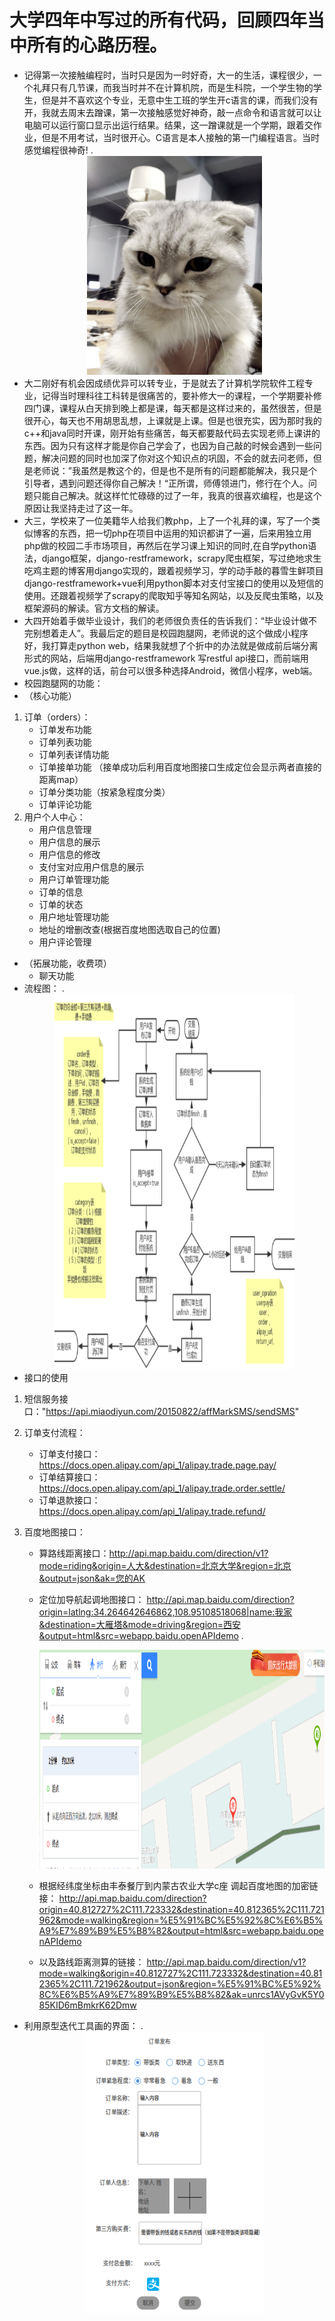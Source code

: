 # 大学四年中写过的所有代码，回顾四年当中所有的心路历程。
* 记得第一次接触编程时，当时只是因为一时好奇，大一的生活，课程很少，一个礼拜只有几节课，而我当时并不在计算机院，而是生科院，一个学生物的学生，但是并不喜欢这个专业，无意中生工班的学生开c语言的课，而我们没有开，我就去周末去蹭课，第一次接触感觉好神奇，敲一点命令和语言就可以让电脑可以运行窗口显示出运行结果。结果，这一蹭课就是一个学期，跟着交作业，但是不用考试，当时很开心。C语言是本人接触的第一门编程语言。当时感觉编程很神奇!
.<div align=center><img width="280" height="350" src="https://raw.githubusercontent.com/neverqaz/code/master/%E5%9B%BE%E7%89%87.png"></div>
* 大二刚好有机会因成绩优异可以转专业，于是就去了计算机学院软件工程专业，记得当时理科往工科转是很痛苦的，要补修大一的课程，一个学期要补修四门课，课程从白天排到晚上都是课，每天都是这样过来的，虽然很苦，但是很开心，每天也不用胡思乱想，上课就是上课。但是也很充实，因为那时我的c++和java同时开课，刚开始有些痛苦，每天都要敲代码去实现老师上课讲的东西。因为只有这样才能是你自己学会了，也因为自己敲的时候会遇到一些问题，解决问题的同时也加深了你对这个知识点的巩固，不会的就去问老师，但是老师说：”我虽然是教这个的，但是也不是所有的问题都能解决，我只是个引导者，遇到问题还得你自己解决！“正所谓，师傅领进门，修行在个人。问题只能自己解决。就这样忙忙碌碌的过了一年，我真的很喜欢编程，也是这个原因让我坚持走过了这一年。
* 大三，学校来了一位美籍华人给我们教php，上了一个礼拜的课，写了一个类似博客的东西，把一切php在项目中运用的知识都讲了一遍，后来用独立用php做的校园二手市场项目，再然后在学习课上知识的同时,在自学python语法，django框架，django-restframework，scrapy爬虫框架，写过绝地求生吃鸡主题的博客用django实现的，跟着视频学习，学的动手敲的暮雪生鲜项目django-restframework+vue利用python脚本对支付宝接口的使用以及短信的使用。还跟着视频学了scrapy的爬取知乎等知名网站，以及反爬虫策略，以及框架源码的解读。官方文档的解读。
* 大四开始着手做毕业设计，我们的老师很负责任的告诉我们：“毕业设计做不完别想着走人”。我最后定的题目是校园跑腿网，老师说的这个做成小程序好，我打算走python web，结果我就想了个折中的办法就是做成前后端分离形式的网站，后端用django-restframework 写restful api接口，而前端用vue.js做，这样的话，前台可以很多种选择Android，微信小程序，web端。
* 校园跑腿网的功能：
* （核心功能）
1. 订单（orders）：
    * 订单发布功能
    * 订单列表功能
    * 订单列表详情功能
    * 订单接单功能
     （接单成功后利用百度地图接口生成定位会显示两者直接的距离map）
    * 订单分类功能（按紧急程度分类）
    * 订单评论功能
2. 用户个人中心：
    * 用户信息管理
    * 用户信息的展示
    * 用户信息的修改
    * 支付宝对应用户信息的展示
    * 用户订单管理功能
    * 订单的信息
    * 订单的状态
    * 用户地址管理功能
    * 地址的增删改查(根据百度地图选取自己的位置)
    * 用户评论管理
* （拓展功能，收费项）
    * 聊天功能
* 流程图：
.<div align=center><img width="80%" height="600" src="https://raw.githubusercontent.com/neverqaz/code/master/%E5%9B%BE%E7%89%872.png"></div>
* 接口的使用
1. 短信服务接口："https://api.miaodiyun.com/20150822/affMarkSMS/sendSMS"
2. 订单支付流程：
    * 订单支付接口：https://docs.open.alipay.com/api_1/alipay.trade.page.pay/
    * 订单结算接口：https://docs.open.alipay.com/api_1/alipay.trade.order.settle/
    * 订单退款接口：https://docs.open.alipay.com/api_1/alipay.trade.refund/
    
3. 百度地图接口：
    * 算路线距离接口：http://api.map.baidu.com/direction/v1?mode=riding&origin=人大&destination=北京大学&region=北京&output=json&ak=您的AK
    * 定位加导航起调地图接口：
http://api.map.baidu.com/direction?origin=latlng:34.264642646862,108.95108518068|name:我家&destination=大雁塔&mode=driving&region=西安&output=html&src=webapp.baidu.openAPIdemo
.<div align=center><img width="100%" height="350" src="https://raw.githubusercontent.com/neverqaz/code/master/%E8%B7%AF%E5%BE%84%E5%AF%BC%E8%88%AA%E5%9B%BE.png"></div>

    * 根据经纬度坐标由丰泰餐厅到内蒙古农业大学c座 调起百度地图的加密链接：
http://api.map.baidu.com/direction?origin=40.812727%2C111.723332&destination=40.812365%2C111.721962&mode=walking&region=%E5%91%BC%E5%92%8C%E6%B5%A9%E7%89%B9%E5%B8%82&output=html&src=webapp.baidu.openAPIdemo
    * 以及路线距离测算的链接：
http://api.map.baidu.com/direction/v1?mode=walking&origin=40.812727%2C111.723332&destination=40.812365%2C111.721962&output=json&region=%E5%91%BC%E5%92%8C%E6%B5%A9%E7%89%B9%E5%B8%82&ak=unrcs1AVyGvK5Y085KID6mBmkrK62Dmw
* 利用原型迭代工具画的界面：
.<div align=center><img width="60%" height="450" src="https://raw.githubusercontent.com/neverqaz/code/master/%E7%95%8C%E9%9D%A21.png"></div>







